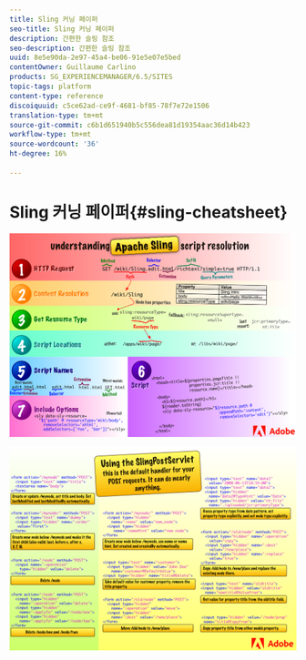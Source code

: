 ```yaml
---
title: Sling 커닝 페이퍼
seo-title: Sling 커닝 페이퍼
description: 간편한 슬링 참조
seo-description: 간편한 슬링 참조
uuid: 8e5e90da-2e97-45a4-be06-91e5e07e5bed
contentOwner: Guillaume Carlino
products: SG_EXPERIENCEMANAGER/6.5/SITES
topic-tags: platform
content-type: reference
discoiquuid: c5ce62ad-ce9f-4681-bf85-78f7e72e1506
translation-type: tm+mt
source-git-commit: c6b1d651940b5c556dea81d19354aac36d14b423
workflow-type: tm+mt
source-wordcount: '36'
ht-degree: 16%

---
```



# Sling 커닝 페이퍼{#sling-cheatsheet}

![Apache Sling 스크립트 해상도 이해](assets/sling-cheatsheet-01.png)

![SlingPostServlet 사용 - POST 요청에 대한 기본 처리기입니다.그것은 거의 모든 것을 할 수 있다.](assets/sling-cheatsheet-02.png)
